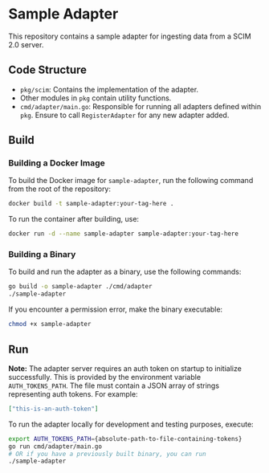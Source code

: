 # Sample Adapter

This repository contains a sample adapter for ingesting data from a SCIM 2.0 server.

## Code Structure

- `pkg/scim`: Contains the implementation of the adapter.
- Other modules in `pkg` contain utility functions.
- `cmd/adapter/main.go`: Responsible for running all adapters defined within `pkg`. Ensure to call `RegisterAdapter` for any new adapter added.

## Build

### Building a Docker Image

To build the Docker image for `sample-adapter`, run the following command from the root of the repository:

```bash
docker build -t sample-adapter:your-tag-here .
```

To run the container after building, use:

```bash
docker run -d --name sample-adapter sample-adapter:your-tag-here
```

### Building a Binary

To build and run the adapter as a binary, use the following commands:

```bash
go build -o sample-adapter ./cmd/adapter
./sample-adapter
```

If you encounter a permission error, make the binary executable:

```bash
chmod +x sample-adapter
```

## Run

**Note:**
The adapter server requires an auth token on startup to initialize successfully. This is provided by the environment variable `AUTH_TOKENS_PATH`. The file must contain a JSON array of strings representing auth tokens. For example:
```json
["this-is-an-auth-token"]
```

To run the adapter locally for development and testing purposes, execute:

```bash
export AUTH_TOKENS_PATH={absolute-path-to-file-containing-tokens}
go run cmd/adapter/main.go 
# OR if you have a previously built binary, you can run
./sample-adapter
```
